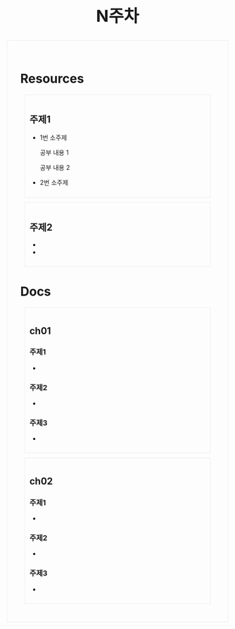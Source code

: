 <div class = title align = center>

## N주차

</div>



<div class = body>

# Resources

<div class = chapter>

## 주제1
- 1번 소주제
<ol> <!--들여쓰기-->
공부 내용 1   <!-- 띄어쓰기 2번하면 줄바꿈 -->

공부 내용 2
</ol>

- 2번 소주제

 
</div>

<div class = chapter>

## 주제2
- 
- 
</div>

# Docs

<div class = chapter>

## ch01

### 주제1
-
### 주제2
-
### 주제3
-

</div>

<div class = chapter>

## ch02

### 주제1
-
### 주제2
-
### 주제3
-

</div>
</div>

<style>
    .title{
        font-size :25px;
        margin-bottom:10px;
    }
    .body {
        border: 1px solid #ebebeb;
        padding:30px;
    }
    .chapter{
        border: 1px solid #ebebeb;
        padding: 10px;
        margin: 10px;
    }
</style>
